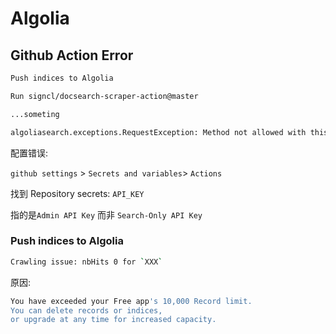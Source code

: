 # Algolia


## Github Action Error

```sh
Push indices to Algolia

Run signcl/docsearch-scraper-action@master

...someting

algoliasearch.exceptions.RequestException: Method not allowed with this API key

```

配置错误:

`github settings` > `Secrets and variables`> `Actions`

找到 Repository secrets: `API_KEY`

指的是`Admin API Key` 而非 `Search-Only API Key`


### Push indices to Algolia

```sh
Crawling issue: nbHits 0 for `XXX`
```

原因:

```sh
You have exceeded your Free app's 10,000 Record limit.
You can delete records or indices,
or upgrade at any time for increased capacity.
```
